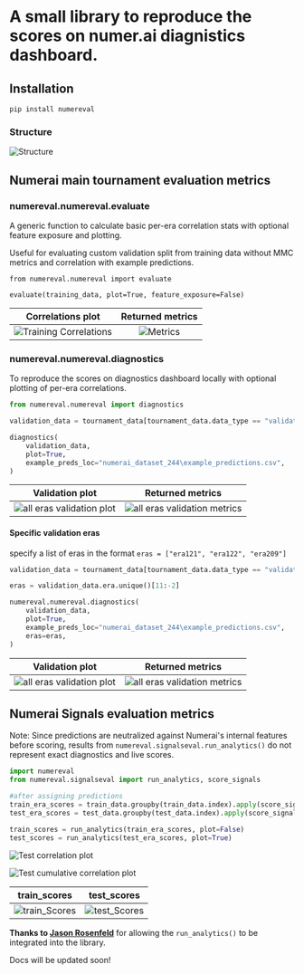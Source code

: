 # A small library to reproduce the scores on numer.ai diagnistics dashboard.

## Installation

`pip install numereval`

### Structure

![Structure](https://raw.githubusercontent.com/parmarsuraj99/numereval/master/images/numereval_structure.png)

## Numerai main tournament evaluation metrics

### numereval.numereval.evaluate

A generic function to calculate basic per-era correlation stats with optional feature exposure and plotting.

Useful for evaluating custom validation split from training data without MMC metrics and correlation with example predictions.

```
from numereval.numereval import evaluate

evaluate(training_data, plot=True, feature_exposure=False)
```

Correlations plot      |  Returned metrics
:-------------------------:|:-------------------------:
![Training Correlations](https://github.com/parmarsuraj99/numereval/raw/master/images/training_eval.png)  |  ![Metrics](https://raw.githubusercontent.com/parmarsuraj99/numereval/master/images/evaluate_metrics.png)

### numereval.numereval.diagnostics

To reproduce the scores on diagnostics dashboard locally with optional plotting of per-era correlations.

```python
from numereval.numereval import diagnostics

validation_data = tournament_data[tournament_data.data_type == "validation"]

diagnostics(
    validation_data,
    plot=True,
    example_preds_loc="numerai_dataset_244\example_predictions.csv",
)

```

Validation plot             |  Returned metrics
:-------------------------:|:-------------------------:
![all eras validation plot](https://raw.githubusercontent.com/parmarsuraj99/numereval/master/images/nmr_eval.png)  |  ![all eras validation metrics](https://raw.githubusercontent.com/parmarsuraj99/numereval/master/images/numertest.png)

#### Specific validation eras

specify a list of eras in the format `eras = ["era121", "era122", "era209"]`

```python
validation_data = tournament_data[tournament_data.data_type == "validation"]

eras = validation_data.era.unique()[11:-2]

numereval.numereval.diagnostics(
    validation_data,
    plot=True,
    example_preds_loc="numerai_dataset_244\example_predictions.csv",
    eras=eras,
)

```

Validation plot             |  Returned metrics
:-------------------------:|:-------------------------:
![all eras validation plot](https://raw.githubusercontent.com/parmarsuraj99/numereval/master/images/nmr_eval_some_eras.png)  |  ![all eras validation metrics](https://raw.githubusercontent.com/parmarsuraj99/numereval/master/images/numertest_specific_eras.png)


## Numerai Signals evaluation metrics

Note: Since predictions are neutralized against Numerai's internal features before scoring, results from `numereval.signalseval.run_analytics()` do not represent exact diagnostics and live scores.


```python
import numereval
from numereval.signalseval import run_analytics, score_signals

#after assigning predictions
train_era_scores = train_data.groupby(train_data.index).apply(score_signals)
test_era_scores = test_data.groupby(test_data.index).apply(score_signals)

train_scores = run_analytics(train_era_scores, plot=False)
test_scores = run_analytics(test_era_scores, plot=True)

```

![Test correlation plot](https://raw.githubusercontent.com/parmarsuraj99/numereval/master/images/signals_test_corr.png)


![Test cumulative correlation plot](https://raw.githubusercontent.com/parmarsuraj99/numereval/master/images/signals_test_cumulative.png)

train_scores            |  test_scores
:-------------------------:|:-------------------------:
![train_Scores](https://raw.githubusercontent.com/parmarsuraj99/numereval/master/images/signals_train_scores.png)  |  ![test_Scores](https://raw.githubusercontent.com/parmarsuraj99/numereval/master/images/signals_test_scores.png)


**Thanks to [Jason Rosenfeld](https://twitter.com/jrosenfeld13)** for allowing the `run_analytics()` to be integrated into the library.

Docs will be updated soon!
